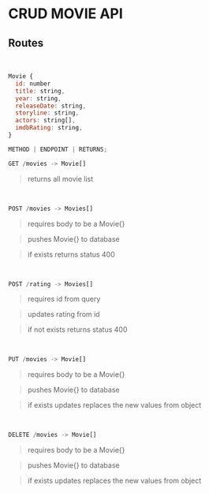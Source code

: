 # CRUD MOVIE API

## Routes

<br>

```javascript
Movie {
  id: number
  title: string,
  year: string,
  releaseDate: string,
  storyline: string,
  actors: string[],
  imdbRating: string,
}
```

```javascript
METHOD | ENDPOINT | RETURNS;
```

```javascript
GET /movies -> Movie[]
```

> returns all movie list

<br>

```javascript
POST /movies -> Movies[]
```

> requires body to be a Movie{}

> pushes Movie{} to database

> if exists returns status 400

<br>

```javascript
POST /rating -> Movies[]
```

> requires id from query

> updates rating from id

> if not exists returns status 400

<br>

```javascript
PUT /movies -> Movie[]
```

> requires body to be a Movie{}

> pushes Movie{} to database

> if exists updates replaces the new values from object

<br>

```javascript
DELETE /movies -> Movie[]
```

> requires body to be a Movie{}

> pushes Movie{} to database

> if exists updates replaces the new values from object
